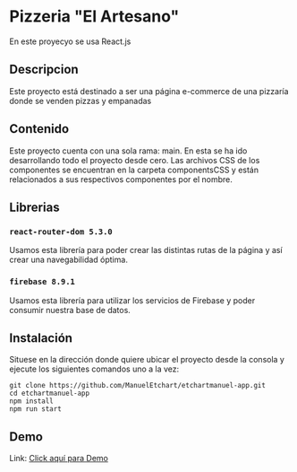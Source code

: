 # Pizzeria "El Artesano"

En este proyecyo se usa React.js

## Descripcion 

Este proyecto está destinado a ser una página e-commerce de una pizzaría donde se venden pizzas y empanadas

## Contenido

Este proyecto cuenta con una sola rama: main. En esta se ha ido desarrollando todo el proyecto desde cero.
Las archivos CSS de los componentes se encuentran en la carpeta componentsCSS y están relacionados a sus respectivos componentes por el nombre. 

## Librerias 

### `react-router-dom 5.3.0`

Usamos esta librería para poder crear las distintas rutas de la página y así crear una navegabilidad óptima.

### `firebase 8.9.1`

Usamos esta librería para utilizar los servicios de Firebase y poder consumir nuestra base de datos.

## Instalación

Situese en la dirección donde quiere ubicar el proyecto desde la consola y ejecute los siguientes comandos uno a la vez:

~~~
git clone https://github.com/ManuelEtchart/etchartmanuel-app.git
cd etchartmanuel-app
npm install
npm run start
~~~

## Demo

Link: [Click aquí para Demo](https://angry-meninsky-2c7ded.netlify.app/)


